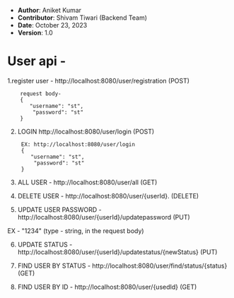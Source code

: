 - **Author**: Aniket Kumar
- **Contributor**: Shivam Tiwari (Backend Team)
- **Date**: October 23, 2023
- **Version**: 1.0

# User api - 

1.register user - http://localhost:8080/user/registration (POST)

        request body-
        {
           "username": "st",
            "password": "st"
        }


2. LOGIN http://localhost:8080/user/login (POST)

        EX: http://localhost:8080/user/login
        {
           "username": "st",
            "password": "st"
        }


3. ALL USER - http://localhost:8080/user/all (GET)

4. DELETE USER - http://localhost:8080/user/{userId}. (DELETE)

5. UPDATE USER PASSWORD - http://localhost:8080/user/{userId}/updatepassword (PUT)

EX - "1234"  (type - string,  in the request body)

6. UPDATE STATUS - http://localhost:8080/user/{userId}/updatestatus/{newStatus} (PUT)

7. FIND USER BY STATUS - http://localhost:8080/user/find/status/{status} (GET)

8. FIND USER BY ID -  http://localhost:8080/user/{usedId} (GET)
